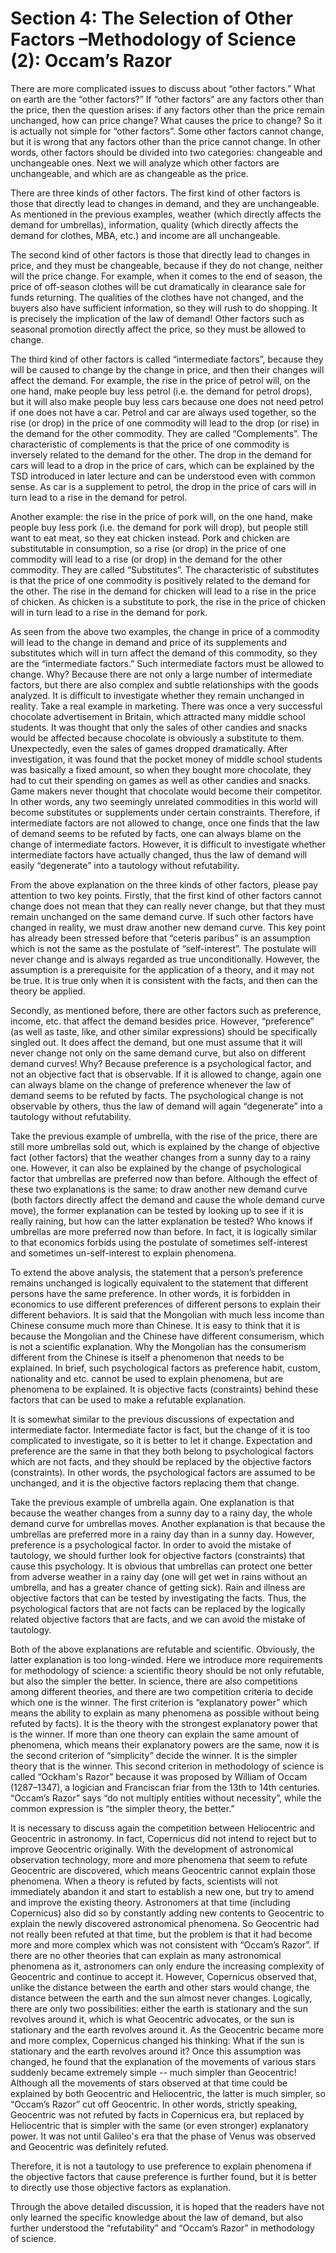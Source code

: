 # Section 4: The Selection of Other Factors –Methodology of Science (2): Occam’s Razor

There are more complicated issues to discuss about “other factors.” What on earth are the “other factors?” If “other factors” are any factors other than the price, then the question arises: if any factors other than the price remain unchanged, how can price change? What causes the price to change? So it is actually not simple for “other factors”. Some other factors cannot change, but it is wrong that any factors other than the price cannot change. In other words, other factors should be divided into two categories: changeable and unchangeable ones. Next we will analyze which other factors are unchangeable, and which are as changeable as the price.

There are three kinds of other factors. The first kind of other factors is those that directly lead to changes in demand, and they are unchangeable. As mentioned in the previous examples, weather (which directly affects the demand for umbrellas), information, quality (which directly affects the demand for clothes, MBA, etc.) and income are all unchangeable.

The second kind of other factors is those that directly lead to changes in price, and they must be changeable, because if they do not change, neither will the price change. For example, when it comes to the end of season, the price of off-season clothes will be cut dramatically in clearance sale for funds returning. The qualities of the clothes have not changed, and the buyers also have sufficient information, so they will rush to do shopping. It is precisely the implication of the law of demand! Other factors such as seasonal promotion directly affect the price, so they must be allowed to change.

The third kind of other factors is called “intermediate factors”, because they will be caused to change by the change in price, and then their changes will affect the demand. For example, the rise in the price of petrol will, on the one hand, make people buy less petrol (i.e. the demand for petrol drops), but it will also make people buy less cars because one does not need petrol if one does not have a car. Petrol and car are always used together, so the rise (or drop) in the price of one commodity will lead to the drop (or rise) in the demand for the other commodity. They are called “Complements”. The characteristic of complements is that the price of one commodity is inversely related to the demand for the other. The drop in the demand for cars will lead to a drop in the price of cars, which can be explained by the TSD introduced in later lecture and can be understood even with common sense. As car is a supplement to petrol, the drop in the price of cars will in turn lead to a rise in the demand for petrol.

Another example: the rise in the price of pork will, on the one hand, make people buy less pork (i.e. the demand for pork will drop), but people still want to eat meat, so they eat chicken instead. Pork and chicken are substitutable in consumption, so a rise (or drop) in the price of one commodity will lead to a rise (or drop) in the demand for the other commodity. They are called “Substitutes”. The characteristic of substitutes is that the price of one commodity is positively related to the demand for the other. The rise in the demand for chicken will lead to a rise in the price of chicken. As chicken is a substitute to pork, the rise in the price of chicken will in turn lead to a rise in the demand for pork.

As seen from the above two examples, the change in price of a commodity will lead to the change in demand and price of its supplements and substitutes which will in turn affect the demand of this commodity, so they are the “intermediate factors.” Such intermediate factors must be allowed to change. Why? Because there are not only a large number of intermediate factors, but there are also complex and subtle relationships with the goods analyzed. It is difficult to investigate whether they remain unchanged in reality. Take a real example in marketing. There was once a very successful chocolate advertisement in Britain, which attracted many middle school students. It was thought that only the sales of other candies and snacks would be affected because chocolate is obviously a substitute to them. Unexpectedly, even the sales of games dropped dramatically. After investigation, it was found that the pocket money of middle school students was basically a fixed amount, so when they bought more chocolate, they had to cut their spending on games as well as other candies and snacks. Game makers never thought that chocolate would become their competitor. In other words, any two seemingly unrelated commodities in this world will become substitutes or supplements under certain constraints. Therefore, if intermediate factors are not allowed to change, once one finds that the law of demand seems to be refuted by facts, one can always blame on the change of intermediate factors. However, it is difficult to investigate whether intermediate factors have actually changed, thus the law of demand will easily “degenerate” into a tautology without refutability.

From the above explanation on the three kinds of other factors, please pay attention to two key points. Firstly, that the first kind of other factors cannot change does not mean that they can really never change, but that they must remain unchanged on the same demand curve. If such other factors have changed in reality, we must draw another new demand curve. This key point has already been stressed before that “ceteris paribus” is an assumption which is not the same as the postulate of “self-interest”. The postulate will never change and is always regarded as true unconditionally. However, the assumption is a prerequisite for the application of a theory, and it may not be true. It is true only when it is consistent with the facts, and then can the theory be applied.

Secondly, as mentioned before, there are other factors such as preference, income, etc. that affect the demand besides price. However, “preference” (as well as taste, like, and other similar expressions) should be specifically singled out. It does affect the demand, but one must assume that it will never change not only on the same demand curve, but also on different demand curves! Why? Because preference is a psychological factor, and not an objective fact that is observable.  If it is allowed to change, again one can always blame on the change of preference whenever the law of demand seems to be refuted by facts. The psychological change is not observable by others, thus the law of demand will again “degenerate” into a tautology without refutability.

Take the previous example of umbrella, with the rise of the price, there are still more umbrellas sold out, which is explained by the change of objective fact (other factors) that the weather changes from a sunny day to a rainy one. However, it can also be explained by the change of psychological factor that umbrellas are preferred now than before. Although the effect of these two explanations is the same: to draw another new demand curve (both factors directly affect the demand and cause the whole demand curve move), the former explanation can be tested by looking up to see if it is really raining, but how can the latter explanation be tested? Who knows if umbrellas are more preferred now than before. In fact, it is logically similar to that economics forbids using the postulate of sometimes self-interest and sometimes un-self-interest to explain phenomena.

To extend the above analysis, the statement that a person’s preference remains unchanged is logically equivalent to the statement that different persons have the same preference. In other words, it is forbidden in economics to use different preferences of different persons to explain their different behaviors. It is said that the Mongolian with much less income than Chinese consume much more than Chinese. It is easy to think that it is because the Mongolian and the Chinese have different consumerism, which is not a scientific explanation. Why the Mongolian has the consumerism different from the Chinese is itself a phenomenon that needs to be explained. In brief, such psychological factors as preference habit, custom, nationality and etc. cannot be used to explain phenomena, but are phenomena to be explained. It is objective facts (constraints) behind these factors that can be used to make a refutable explanation.

It is somewhat similar to the previous discussions of expectation and intermediate factor. Intermediate factor is fact, but the change of it is too complicated to investigate, so it is better to let it change. Expectation and preference are the same in that they both belong to psychological factors which are not facts, and they should be replaced by the objective factors (constraints). In other words, the psychological factors are assumed to be unchanged, and it is the objective factors replacing them that change.

Take the previous example of umbrella again. One explanation is that because the weather changes from a sunny day to a rainy day, the whole demand curve for umbrellas moves. Another explanation is that because the umbrellas are preferred more in a rainy day than in a sunny day.  However, preference is a psychological factor. In order to avoid the mistake of tautology, we should further look for objective factors (constraints) that cause this psychology. It is obvious that umbrellas can protect one better from adverse weather in a rainy day (one will get wet in rains without an umbrella, and has a greater chance of getting sick). Rain and illness are objective factors that can be tested by investigating the facts. Thus, the psychological factors that are not facts can be replaced by the logically related objective factors that are facts, and we can avoid the mistake of tautology.

Both of the above explanations are refutable and scientific. Obviously, the latter explanation is too long-winded. Here we introduce more requirements for methodology of science: a scientific theory should be not only refutable, but also the simpler the better. In science, there are also competitions among different theories, and there are two competition criteria to decide which one is the winner. The first criterion is “explanatory power” which means the ability to explain as many phenomena as possible without being refuted by facts). It is the theory with the strongest explanatory power that is the winner. If more than one theory can explain the same amount of phenomena, which means their explanatory powers are the same, now it is the second criterion of “simplicity” decide the winner. It is the simpler theory that is the winner. This second criterion in methodology of science is called “Ockham's Razor” because it was proposed by William of Occam (1287–1347), a logician and Franciscan friar from the 13th to 14th centuries. “Occam’s Razor” says “do not multiply entities without necessity”, while the common expression is “the simpler theory, the better.”

It is necessary to discuss again the competition between Heliocentric and Geocentric in astronomy. In fact, Copernicus did not intend to reject but to improve Geocentric originally. With the development of astronomical observation technology, more and more phenomena that seem to refute Geocentric are discovered, which means Geocentric cannot explain those phenomena. When a theory is refuted by facts, scientists will not immediately abandon it and start to establish a new one, but try to amend and improve the existing theory. Astronomers at that time (including Copernicus) also did so by constantly adding new contents to Geocentric to explain the newly discovered astronomical phenomena. So Geocentric had not really been refuted at that time, but the problem is that it had become more and more complex which was not consistent with “Occam’s Razor”. If there are no other theories that can explain as many astronomical phenomena as it, astronomers can only endure the increasing complexity of Geocentric and continue to accept it. However, Copernicus observed that, unlike the distance between the earth and other stars would change, the distance between the earth and the sun almost never changes. Logically, there are only two possibilities: either the earth is stationary and the sun revolves around it, which is what Geocentric advocates, or the sun is stationary and the earth revolves around it. As the Geocentric became more and more complex, Copernicus changed his thinking: What if the sun is stationary and the earth revolves around it? Once this assumption was changed, he found that the explanation of the movements of various stars suddenly became extremely simple -- much simpler than Geocentric! Although all the movements of stars observed at that time could be explained by both Geocentric and Heliocentric, the latter is much simpler, so “Occam’s Razor” cut off Geocentric. In other words, strictly speaking, Geocentric was not refuted by facts in Copernicus era, but replaced by Heliocentric that is simpler with the same (or even stronger) explanatory power. It was not until Galileo's era that the phase of Venus was observed and Geocentric was definitely refuted.

Therefore, it is not a tautology to use preference to explain phenomena if the objective factors that cause preference is further found, but it is better to directly use those objective factors as explanation.

Through the above detailed discussion, it is hoped that the readers have not only learned the specific knowledge about the law of demand, but also further understood the “refutability” and “Occam’s Razor” in methodology of science.